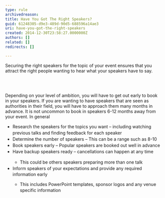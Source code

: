```yaml
---
type: rule
archivedreason: 
title: Have You Got The Right Speakers?
guid: 61248305-d9e3-489d-90d5-688596a14ae3
uri: have-you-got-the-right-speakers
created: 2014-12-30T23:58:27.0000000Z
authors: []
related: []
redirects: []

---
```



<p class="ssw15-rteElement-P">Securing the right speakers for the topic of your event ensures that you attract the right people wanting to hear what your speakers have to say.&#160;​​</p>
<br><excerpt class='endintro'></excerpt><br>
<p class="ssw15-rteElement-P">​Depending on your level of ambition, you will have to get out early to book in your speakers. If you are wanting to have speakers that are seen as authorities in their field, you will have to approach them many months in advance. It is not uncommon to book in speakers 6-12 months away from your event. In general</p><ul><li><span style="line-height&#58;20px;">Rese</span><span style="line-height&#58;20px;">arch the speakers for the topics you want – including watching previous talks and</span><span style="line-height&#58;20px;"> finding feedback for each speaker</span><br></li><li><span style="line-height&#58;20px;">Determine the number of speakers – This can be a range such as 8-10</span><br></li><li><span style="line-height&#58;20px;">Book speakers early – Popular speakers are booked out well in advance</span><br></li><li><span style="line-height&#58;20px;">Have backup speakers ready – cancellations can happen at any time</span><br></li><ul><li><span style="line-height&#58;20px;">This could be others speakers preparing more than one talk</span></li></ul><li><span style="line-height&#58;20px;">Inform speakers of your expectations and provide any required information early</span><br></li><ul><li><span style="line-height&#58;20px;background-color&#58;initial;">​</span><span style="line-height&#58;20px;background-color&#58;initial;">​​​​</span><span style="line-height&#58;20px;background-color&#58;initial;">This includes PowerPoint templates, sponsor logos and any venue specific information</span></li></ul></ul>


